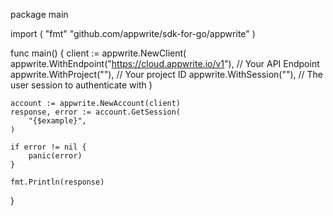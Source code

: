package main

import (
    "fmt"
	"github.com/appwrite/sdk-for-go/appwrite"
)

func main() {
	client := appwrite.NewClient(
        appwrite.WithEndpoint("https://cloud.appwrite.io/v1"), // Your API Endpoint
        appwrite.WithProject(""), // Your project ID
        appwrite.WithSession(""), // The user session to authenticate with
    )

    account := appwrite.NewAccount(client)
    response, error := account.GetSession(
        "{$example}",
    )

    if error != nil {
        panic(error)
    }

    fmt.Println(response)
}
